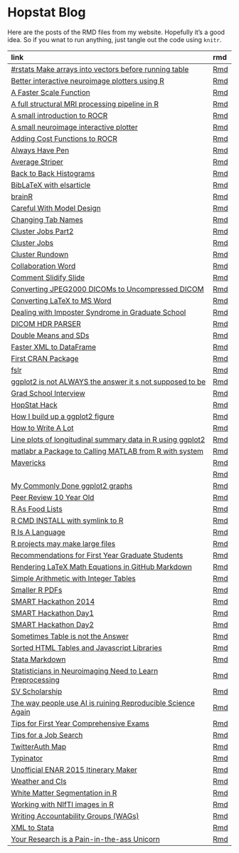 
<!-- README.md is generated from README.Rmd. Please edit that file -->

Hopstat Blog
============

Here are the posts of the RMD files from my website. Hopefully it’s a
good idea. So if you wnat to run anything, just tangle out the code
using `knitr`.

| link                                                                                                                                  | rmd                                                                                                                                |
|:--------------------------------------------------------------------------------------------------------------------------------------|:-----------------------------------------------------------------------------------------------------------------------------------|
| [\#rstats Make arrays into vectors before running table](#rstats_Make_arrays_into_vectors_before_running_table/index.html)            | [Rmd](#rstats_Make_arrays_into_vectors_before_running_table/#rstats_Make_arrays_into_vectors_before_running_table.Rmd)             |
| [Better interactive neuroimage plotters using R](A_better_interactive_neuroimage_plotter_in_R/index.html)                             | [Rmd](A_better_interactive_neuroimage_plotter_in_R/A_better_interactive_neuroimage_plotter_in_R.Rmd)                               |
| [A Faster Scale Function](A_Faster_Scale_Function/index.html)                                                                         | [Rmd](A_Faster_Scale_Function/A_Faster_Scale_Function.Rmd)                                                                         |
| [A full structural MRI processing pipeline in R](A_full_structural_MRI_processing_pipeline_in_R/index.html)                           | [Rmd](A_full_structural_MRI_processing_pipeline_in_R/A_full_structural_MRI_processing_pipeline_in_R.Rmd)                           |
| [A small introduction to ROCR](A_small_introduction_to_ROCR/index.html)                                                               | [Rmd](A_small_introduction_to_ROCR/A_small_introduction_to_ROCR.Rmd)                                                               |
| [A small neuroimage interactive plotter](A_small_neuroimage_interactive_plotter/index.html)                                           | [Rmd](A_small_neuroimage_interactive_plotter/A_small_neuroimage_interactive_plotter.Rmd)                                           |
| [Adding Cost Functions to ROCR](Adding_Cost_Functions_to_ROCR/index.html)                                                             | [Rmd](Adding_Cost_Functions_to_ROCR/Adding_Cost_Functions_to_ROCR.Rmd)                                                             |
| [Always Have Pen](Always_Have_Pen/index.html)                                                                                         | [Rmd](Always_Have_Pen/Always_Have_Pen.Rmd)                                                                                         |
| [Average Striper](Average_Striper/index.html)                                                                                         | [Rmd](Average_Striper/Average_Striper.Rmd)                                                                                         |
| [Back to Back Histograms](Back_to_Back_Histograms/index.html)                                                                         | [Rmd](Back_to_Back_Histograms/Back_to_Back_Histograms.Rmd)                                                                         |
| [BibLaTeX with elsarticle](BibLaTeX_with_elsarticle/index.html)                                                                       | [Rmd](BibLaTeX_with_elsarticle/BibLaTeX_with_elsarticle.Rmd)                                                                       |
| [brainR](brainR/index.html)                                                                                                           | [Rmd](brainR/brainR.Rmd)                                                                                                           |
| [Careful With Model Design](Careful_With_Model_Design/index.html)                                                                     | [Rmd](Careful_With_Model_Design/Careful_With_Model_Design.Rmd)                                                                     |
| [Changing Tab Names](Changing_Tab_Names/index.html)                                                                                   | [Rmd](Changing_Tab_Names/Changing_Tab_Names.Rmd)                                                                                   |
| [Cluster Jobs Part2](Cluster_Jobs_Part2/index.html)                                                                                   | [Rmd](Cluster_Jobs_Part2/Cluster_Jobs_Part2.Rmd)                                                                                   |
| [Cluster Jobs](Cluster_Jobs/index.html)                                                                                               | [Rmd](Cluster_Jobs/Cluster_Jobs.Rmd)                                                                                               |
| [Cluster Rundown](Cluster_Rundown/index.html)                                                                                         | [Rmd](Cluster_Rundown/Cluster_Rundown.Rmd)                                                                                         |
| [Collaboration Word](Collaboration_Word/index.html)                                                                                   | [Rmd](Collaboration_Word/Collaboration_Word.Rmd)                                                                                   |
| [Comment Slidify Slide](Comment_Slidify_Slide/index.html)                                                                             | [Rmd](Comment_Slidify_Slide/Comment_Slidify_Slide.Rmd)                                                                             |
| [Converting JPEG2000 DICOMs to Uncompressed DICOM](Converting_JPEG2000_DICOMs_to_Uncompressed_DICOM/index.html)                       | [Rmd](Converting_JPEG2000_DICOMs_to_Uncompressed_DICOM/Converting_JPEG2000_DICOMs_to_Uncompressed_DICOM.Rmd)                       |
| [Converting LaTeX to MS Word](Converting_LaTeX_to_MS_Word/index.html)                                                                 | [Rmd](Converting_LaTeX_to_MS_Word/Converting_LaTeX_to_MS_Word.Rmd)                                                                 |
| [Dealing with Imposter Syndrome in Graduate School](Dealing_with_Imposter_Syndrome_in_Graduate_School/index.html)                     | [Rmd](Dealing_with_Imposter_Syndrome_in_Graduate_School/Dealing_with_Imposter_Syndrome_in_Graduate_School.Rmd)                     |
| [DICOM HDR PARSER](DICOM_HDR_PARSER/index.html)                                                                                       | [Rmd](DICOM_HDR_PARSER/DICOM_HDR_PARSER.Rmd)                                                                                       |
| [Double Means and SDs](Double_Means_and_SDs/index.html)                                                                               | [Rmd](Double_Means_and_SDs/Double_Means_and_SDs.Rmd)                                                                               |
| [Faster XML to DataFrame](Faster_XML_to_DataFrame/index.html)                                                                         | [Rmd](Faster_XML_to_DataFrame/Faster_XML_to_DataFrame.Rmd)                                                                         |
| [First CRAN Package](First_CRAN_Package/index.html)                                                                                   | [Rmd](First_CRAN_Package/First_CRAN_Package.Rmd)                                                                                   |
| [fslr](fslr/index.html)                                                                                                               | [Rmd](fslr/fslr.Rmd)                                                                                                               |
| [ggplot2 is not ALWAYS the answer it s not supposed to be](ggplot2_is_not_ALWAYS_the_answer__it_s_not_supposed_to_be/index.html)      | [Rmd](ggplot2_is_not_ALWAYS_the_answer__it_s_not_supposed_to_be/ggplot2_is_not_ALWAYS_the_answer__it_s_not_supposed_to_be.Rmd)     |
| [Grad School Interview](Grad_School_Interview/index.html)                                                                             | [Rmd](Grad_School_Interview/Grad_School_Interview.Rmd)                                                                             |
| [HopStat Hack](HopStat_Hack/index.html)                                                                                               | [Rmd](HopStat_Hack/HopStat_Hack.Rmd)                                                                                               |
| [How I build up a ggplot2 figure](How_I_build_up_a_ggplot2_figure/index.html)                                                         | [Rmd](How_I_build_up_a_ggplot2_figure/How_I_build_up_a_ggplot2_figure.Rmd)                                                         |
| [How to Write A Lot](How_to_Write_A_Lot/index.html)                                                                                   | [Rmd](How_to_Write_A_Lot/How_to_Write_A_Lot.Rmd)                                                                                   |
| [Line plots of longitudinal summary data in R using ggplot2](Line_plots_of_longitudinal_summary_data_in_R_using_ggplot2/index.html)   | [Rmd](Line_plots_of_longitudinal_summary_data_in_R_using_ggplot2/Line_plots_of_longitudinal_summary_data_in_R_using_ggplot2.Rmd)   |
| [matlabr a Package to Calling MATLAB from R with system](matlabr__a_Package_to_Calling_MATLAB_from_R_with_system/index.html)          | [Rmd](matlabr__a_Package_to_Calling_MATLAB_from_R_with_system/matlabr__a_Package_to_Calling_MATLAB_from_R_with_system.Rmd)         |
| [Mavericks](Mavericks/index.html)                                                                                                     | [Rmd](Mavericks/Mavericks.Rmd)                                                                                                     |
| [](My_Commonly_Done_ggplot2_graphs_Part_2/index.html)                                                                                 | [Rmd](My_Commonly_Done_ggplot2_graphs_Part_2/My_Commonly_Done_ggplot2_graphs_Part_2.Rmd)                                           |
| [My Commonly Done ggplot2 graphs](My_Commonly_Done_ggplot2_graphs/index.html)                                                         | [Rmd](My_Commonly_Done_ggplot2_graphs/My_Commonly_Done_ggplot2_graphs.Rmd)                                                         |
| [Peer Review 10 Year Old](Peer_Review_10_Year_Old/index.html)                                                                         | [Rmd](Peer_Review_10_Year_Old/Peer_Review_10_Year_Old.Rmd)                                                                         |
| [R As Food Lists](R_As_Food_Lists/index.html)                                                                                         | [Rmd](R_As_Food_Lists/R_As_Food_Lists.Rmd)                                                                                         |
| [R CMD INSTALL with symlink to R](R_CMD_INSTALL_with_symlink_to_R/index.html)                                                         | [Rmd](R_CMD_INSTALL_with_symlink_to_R/R_CMD_INSTALL_with_symlink_to_R.Rmd)                                                         |
| [R Is A Language](R_Is_A_Language/index.html)                                                                                         | [Rmd](R_Is_A_Language/R_Is_A_Language.Rmd)                                                                                         |
| [R projects may make large files](R_projects_may_make_large_files/index.html)                                                         | [Rmd](R_projects_may_make_large_files/R_projects_may_make_large_files.Rmd)                                                         |
| [Recommendations for First Year Graduate Students](Recommendations_for_First_Year_Graduate_Students/index.html)                       | [Rmd](Recommendations_for_First_Year_Graduate_Students/Recommendations_for_First_Year_Graduate_Students.Rmd)                       |
| [Rendering LaTeX Math Equations in GitHub Markdown](Rendering_LaTeX_Math_Equations_in_GitHub_Markdown/index.html)                     | [Rmd](Rendering_LaTeX_Math_Equations_in_GitHub_Markdown/Rendering_LaTeX_Math_Equations_in_GitHub_Markdown.Rmd)                     |
| [Simple Arithmetic with Integer Tables](Simple_Arithmetic_with_Integer_Tables/index.html)                                             | [Rmd](Simple_Arithmetic_with_Integer_Tables/Simple_Arithmetic_with_Integer_Tables.Rmd)                                             |
| [Smaller R PDFs](Smaller_R_PDFs/index.html)                                                                                           | [Rmd](Smaller_R_PDFs/Smaller_R_PDFs.Rmd)                                                                                           |
| [SMART Hackathon 2014](SMART_Hackathon_2014/index.html)                                                                               | [Rmd](SMART_Hackathon_2014/SMART_Hackathon_2014.Rmd)                                                                               |
| [SMART Hackathon Day1](SMART_Hackathon_Day1/index.html)                                                                               | [Rmd](SMART_Hackathon_Day1/SMART_Hackathon_Day1.Rmd)                                                                               |
| [SMART Hackathon Day2](SMART_Hackathon_Day2/index.html)                                                                               | [Rmd](SMART_Hackathon_Day2/SMART_Hackathon_Day2.Rmd)                                                                               |
| [Sometimes Table is not the Answer](Sometimes_Table_is_not_the_Answer/index.html)                                                     | [Rmd](Sometimes_Table_is_not_the_Answer/Sometimes_Table_is_not_the_Answer.Rmd)                                                     |
| [Sorted HTML Tables and Javascript Libraries](Sorted_HTML_Tables_and_Javascript_Libraries/index.html)                                 | [Rmd](Sorted_HTML_Tables_and_Javascript_Libraries/Sorted_HTML_Tables_and_Javascript_Libraries.Rmd)                                 |
| [Stata Markdown](Stata_Markdown/index.html)                                                                                           | [Rmd](Stata_Markdown/Stata_Markdown.Rmd)                                                                                           |
| [Statisticians in Neuroimaging Need to Learn Preprocessing](Statisticians_in_Neuroimaging_Need_to_Learn_Preprocessing/index.html)     | [Rmd](Statisticians_in_Neuroimaging_Need_to_Learn_Preprocessing/Statisticians_in_Neuroimaging_Need_to_Learn_Preprocessing.Rmd)     |
| [SV Scholarship](SV_Scholarship/index.html)                                                                                           | [Rmd](SV_Scholarship/SV_Scholarship.Rmd)                                                                                           |
| [The way people use AI is ruining Reproducible Science Again](The_way_people_use_AI_is_ruining_Reproducible_Science_Again/index.html) | [Rmd](The_way_people_use_AI_is_ruining_Reproducible_Science_Again/The_way_people_use_AI_is_ruining_Reproducible_Science_Again.Rmd) |
| [Tips for First Year Comprehensive Exams](Tips_for_First_Year_Comprehensive_Exams/index.html)                                         | [Rmd](Tips_for_First_Year_Comprehensive_Exams/Tips_for_First_Year_Comprehensive_Exams.Rmd)                                         |
| [Tips for a Job Search](Tips_for_Job_Search/index.html)                                                                               | [Rmd](Tips_for_Job_Search/Tips_for_Job_Search.Rmd)                                                                                 |
| [TwitterAuth Map](TwitterAuth_Map/index.html)                                                                                         | [Rmd](TwitterAuth_Map/TwitterAuth_Map.Rmd)                                                                                         |
| [Typinator](Typinator/index.html)                                                                                                     | [Rmd](Typinator/Typinator.Rmd)                                                                                                     |
| [Unofficial ENAR 2015 Itinerary Maker](Unofficial_ENAR_2015_Itinerary_Maker/index.html)                                               | [Rmd](Unofficial_ENAR_2015_Itinerary_Maker/Unofficial_ENAR_2015_Itinerary_Maker.Rmd)                                               |
| [Weather and CIs](Weather_and_CIs/index.html)                                                                                         | [Rmd](Weather_and_CIs/Weather_and_CIs.Rmd)                                                                                         |
| [White Matter Segmentation in R](White_Matter_Segmentation_in_R/index.html)                                                           | [Rmd](White_Matter_Segmentation_in_R/White_Matter_Segmentation_in_R.Rmd)                                                           |
| [Working with NIfTI images in R](Working_with_NIfTI_images_in_R/index.html)                                                           | [Rmd](Working_with_NIfTI_images_in_R/Working_with_NIfTI_images_in_R.Rmd)                                                           |
| [Writing Accountability Groups (WAGs)](Writing_Accountability_Groups_(WAGs)/index.html)                                               | [Rmd](Writing_Accountability_Groups_(WAGs)/Writing_Accountability_Groups_(WAGs).Rmd)                                               |
| [XML to Stata](XML_to_Stata/index.html)                                                                                               | [Rmd](XML_to_Stata/XML_to_Stata.Rmd)                                                                                               |
| [Your Research is a Pain-in-the-ass Unicorn](Your_Research_is_a_Pain-in-the-ass_Unicorn/index.html)                                   | [Rmd](Your_Research_is_a_Pain-in-the-ass_Unicorn/Your_Research_is_a_Pain-in-the-ass_Unicorn.Rmd)                                   |
